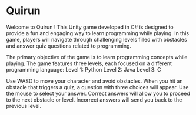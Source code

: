 # Quirun

Welcome to Quirun ! This Unity game developed in C# is designed to provide a fun and engaging way to learn programming while playing.
In this game, players will navigate through challenging levels filled with obstacles and answer quiz questions related to programming.
  
The primary objective of the game is to learn programming concepts while playing. The game features three levels, each focused on a different programming language:
Level 1: Python
Level 2: Java
Level 3: C

Use WASD to move your character and avoid obstacles.
When you hit an obstacle that triggers a quiz, a question with three choices will appear. Use the mouse to select your answer.
Correct answers will allow you to proceed to the next obstacle or level.
Incorrect answers will send you back to the previous level.
